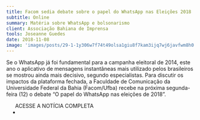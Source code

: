 ```yaml
---
title: Facom sedia debate sobre o papel do WhatsApp nas Eleições 2018
subtitle: Online
summary: Matéria sobre WhatsApp e bolsonarismo
client: Associação Bahiana de Imprensa
tools: Joseanne Guedes
date: 2018-11-08
image: 'images/posts/29-1-1y306w7f74t49olsa1giu8f7kam3ijq7wj6javfwm8h0.png'
---
```


Se o WhatsApp já foi fundamental para a campanha eleitoral de 2014, este ano o aplicativo de mensagens instantâneas mais utilizado pelos brasileiros se mostrou ainda mais decisivo, segundo especialistas. Para discutir os impactos da plataforma fechada, a Faculdade de Comunicação da Universidade Federal da Bahia (Facom/Ufba) recebe na próxima segunda-feira (12) o debate “O papel do WhatsApp nas eleições de 2018”.

<div class="post__share"><ul class="share__list list-reset">ACESSE A NOTÍCIA COMPLETA<li class="share__item" style="margin-left: 10px"><a class="share__link share__facebook" style="background: #fa5657" href="http://www.abi-bahia.org.br/facom-sedia-debate-sobre-o-papel-do-whatsapp-nas-eleicoes-2018/ 
onclick=window.open(this.href, 'pop-up', 'left=20,top=20,width=500,height=500,toolbar=1,resizable=0'); return false;" title="Link" rel="nofollow"><i class="fa-solid fa-link"></i></a></li></ul></div>
<!-- <div class="gallery-box"><div class="gallery"><img src="/clipping/images/example-1.jpg" loading="lazy" alt="Project"><img src="/clipping/images/example-2.jpg" loading="lazy" alt="Project"></div><em>Gallery / <a href="https://www.freepik.com/" target="_blank">Freepic</a></em></div> -->